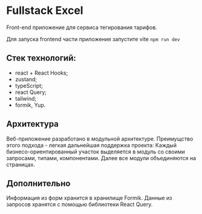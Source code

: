 # Fullstack Excel

Front-end приложение для сервиса тегирования тарифов.

Для запуска frontend части приложения запустите vite
`npm run dev`

## Стек технологий:

-   react + React Hooks;
-   zustand;
-   typeScript;
-   react Query;
-   tailwind;
-   formik, Yup.

## Архитектура

Веб-приложение разработано в модульной архитектуре. 
Преимущство этого подхода - легкая дальнейшая поддержка проекта:
Каждый бизнесо-ориентированный участок выделяется в модуль со своими запросами, типами, компонентами.
Далее все модули объединяются на страницах.

## Дополнительно
Информация из форм хранится в хранилище Formik. Данные из запросов хранятся с помощью библиотеки React Query. 